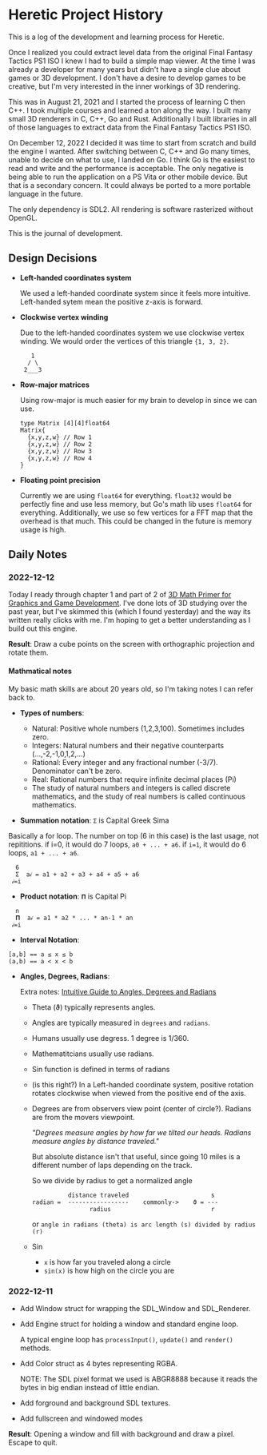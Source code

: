 # Heretic Project History

This is a log of the development and learning process for Heretic.

Once I realized you could extract level data from the original Final
Fantasy Tactics PS1 ISO I knew I had to build a simple map viewer. At
the time I was already a developer for many years but didn't have a
single clue about games or 3D development. I don't have a desire to
develop games to be creative, but I'm very interested in the inner
workings of 3D rendering.

This was in August 21, 2021 and I started the process of learning C
then C++. I took multiple courses and learned a ton along the way. I
built many small 3D renderers in C, C++, Go and Rust. Additionally I
built libraries in all of those languages to extract data from the
Final Fantasy Tactics PS1 ISO.

On December 12, 2022 I decided it was time to start from scratch and
build the engine I wanted. After switching between C, C++ and Go many
times, unable to decide on what to use, I landed on Go. I think Go is
the easiest to read and write and the performance is acceptable. The
only negative is being able to run the application on a PS Vita or
other mobile device. But that is a secondary concern. It could always
be ported to a more portable language in the future.

The only dependency is SDL2. All rendering is software rasterized
without OpenGL.

This is the journal of development.

## Design Decisions

- **Left-handed coordinates system**

  We used a left-handed coordinate system since it feels more
  intuitive. Left-handed sytem mean the positive z-axis is forward.

- **Clockwise vertex winding**

  Due to the left-handed coordinates system we use clockwise vertex winding.
  We would order the vertices of this triangle `{1, 3, 2}`.

  ```
     1
    / \
   2___3
  ```

- **Row-major matrices**

  Using row-major is much easier for my brain to develop in since we
  can use.

  ```
  type Matrix [4][4]float64
  Matrix{
    {x,y,z,w} // Row 1
    {x,y,z,w} // Row 2
    {x,y,z,w} // Row 3
    {x,y,z,w} // Row 4
  }
  ```

- **Floating point precision**

  Currently we are using `float64` for everything. `float32` would be
  perfectly fine and use less memory, but Go's math lib uses `float64`
  for everything. Additionally, we use so few vertices for a FFT map
  that the overhead is that much. This could be changed in the future
  is memory usage is high.

## Daily Notes
### 2022-12-12

Today I ready through chapter 1 and part of 2 of [3D Math Primer for
Graphics and Game
Development](https://gamemath.com/book/index.html). I've done lots of
3D studying over the past year, but I've skimmed this (which I found
yesterday) and the way its written really clicks with me. I'm hoping
to get a better understanding as I build out this engine.


**Result**: Draw a cube points on the screen with orthographic
projection and rotate them.


#### Mathmatical notes

My basic math skills are about 20 years old, so I'm taking notes I can
refer back to.


- **Types of numbers**:
  - Natural: Positive whole numbers (1,2,3,100). Sometimes includes zero.
  - Integers: Natural numbers and their negative counterparts (...,-2,-1,0,1,2,...)
  - Rational: Every integer and any fractional number (-3/7). Denominator can't be zero.
  - Real: Rational numbers that require infinite decimal places (Pi)
  - The study of natural numbers and integers is called discrete mathematics, and the study of real numbers is called continuous mathematics.

- **Summation notation**: `Σ` is Capital Greek Sima

Basically a for loop. The number on top (6 in this case) is the last
usage, not repititions. if i=0, it would do 7 loops, `a0 + ... + a6`.
if `i=1`, it would do 6 loops, `a1 + ... + a6`.


```
  6
  Σ  a𝒾 = a1 + a2 + a3 + a4 + a5 + a6
 𝒾=i
```

- **Product notation**: `𝚷` is Capital Pi
```
  n
  𝚷  a𝒾 = a1 * a2 * ... * an-1 * an
 𝒾=i
```

- **Interval Notation**:

```
[a,b] == a ≤ x ≤ b
(a,b) == a < x < b

```

- **Angles, Degrees, Radians**:

    Extra notes: [Intuitive Guide to Angles, Degrees and Radians](https://betterexplained.com/articles/intuitive-guide-to-angles-degrees-and-radians/)

  - Theta (ϑ) typically represents angles.
  - Angles are typically measured in `degrees` and `radians`.
  - Humans usually use degress. 1 degree is 1/360.
  - Mathematitcians usually use radians.
  - Sin function is defined in terms of radians
  - (is this right?) In a Left-handed coordinate system, positive rotation rotates clockwise when viewed from the positive end of the axis.
  - Degrees are from observers view point (center of circle?). Radians are from the movers viewpoint.

    *"Degrees measure angles by how far we tilted our heads. Radians measure angles by distance traveled."*

    But absolute distance isn't that useful, since going 10 miles is a different number of laps depending on the track.

    So we divide by radius to get a normalized angle
    ```
              distance traveled                       s
    radian =  -----------------    commonly->    ϑ = ---
                    radius                            r

    ```
    or `angle in radians (theta) is arc length (s) divided by radius (r)`

  - Sin

    - `x` is how far you traveled along a circle
    - `sin(x)` is how high on the circle you are



### 2022-12-11

- Add Window struct for wrapping the SDL_Window and SDL_Renderer.
- Add Engine struct for holding a window and standard engine loop.

  A typical engine loop has `processInput()`, `update()` and
  `render()` methods.

- Add Color struct as 4 bytes representing RGBA.

  NOTE: The SDL pixel format we used is ABGR8888 because it reads the bytes
  in big endian instead of little endian.

- Add forground and background SDL textures.

- Add fullscreen and windowed modes

**Result**: Opening a window and fill with background and draw a
pixel. Escape to quit.
